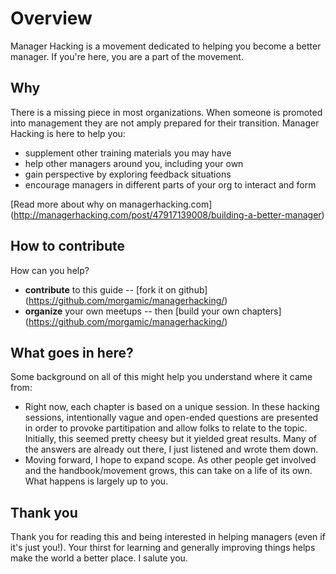 # Overview

Manager Hacking is a movement dedicated to helping you become a better manager.  If you're here, you are a part of the movement.

## Why

There is a missing piece in most organizations.  When someone is promoted into management they are not amply prepared for their transition.  Manager Hacking is here to help you:
* supplement other training materials you may have
* help other managers around you, including your own 
* gain perspective by exploring feedback  situations
* encourage managers in different parts of your org to interact and form

[Read more about why on managerhacking.com] (http://managerhacking.com/post/47917139008/building-a-better-manager)

## How to contribute

How can you help?
* **contribute** to this guide -- [fork it on github] (https://github.com/morgamic/managerhacking/)
* **organize** your own meetups -- then [build your own chapters] (https://github.com/morgamic/managerhacking/)

## What goes in here?

Some background on all of this might help you understand where it came from:
* Right now, each chapter is based on a unique session.  In these hacking sessions, intentionally vague and open-ended questions are presented in order to provoke partitipation and allow folks to relate to the topic.  Initially, this seemed pretty cheesy but it yielded great results.  Many of the answers are already out there, I just listened and wrote them down.
* Moving forward, I hope to expand scope.  As other people get involved and the handbook/movement grows, this can take on a life of its own.  What happens is largely up to you.

## Thank you
Thank you for reading this and being interested in helping managers (even if it's just you!).  Your thirst for learning and generally improving things helps make the world a better place.  I salute you.
